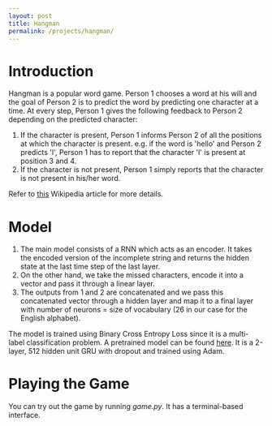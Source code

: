 ```yaml
---
layout: post
title: Hangman
permalink: /projects/hangman/
---
```


# Introduction

Hangman is a popular word game. Person 1 chooses a word at his will and the goal of Person 2 is to predict the word by predicting one character at a time. At every step, Person 1 gives the following feedback to Person 2 depending on the predicted character:
1. If the character is present, Person 1 informs Person 2 of all the positions at which the character is present.
e.g. if the word is 'hello' and Person 2 predicts 'l', Person 1 has to report that the character 'l' is present at position 3 and 4.
2. If the character is not present, Person 1 simply reports that the character is not present in his/her word.

Refer to [this](https://en.wikipedia.org/wiki/Hangman_(game)) Wikipedia article for more details.

# Model

1. The main model consists of a RNN which acts as an encoder. It takes the encoded version of the incomplete string and returns the hidden state at the last time step of the last layer.
2. On the other hand, we take the missed characters, encode it into a vector and pass it through a linear layer.
3. The outputs from 1 and 2 are concatenated and we pass this concatenated vector through a hidden layer and map it to a final layer with number of neurons = size of vocabulary (26 in our case for the English alphabet).

The model is trained using Binary Cross Entropy Loss since it is a multi-label classification problem.
A pretrained model can be found [here](https://drive.google.com/open?id=1hVBlS3zxTqcVktVZEHTv2ivg-oKpr-KQ).
It is a 2-layer, 512 hidden unit GRU with dropout and trained using Adam.

# Playing the Game

You can try out the game by running *game.py*. It has a terminal-based interface.